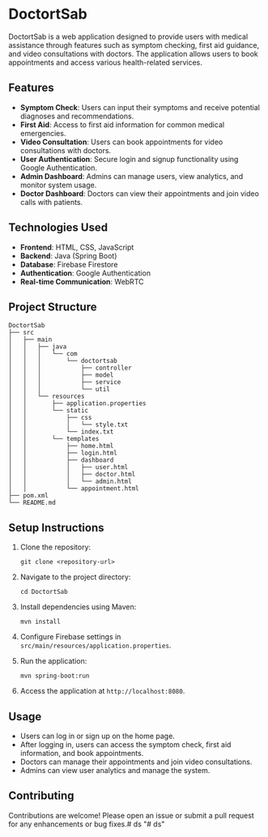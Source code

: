 # DoctortSab

DoctortSab is a web application designed to provide users with medical assistance through features such as symptom checking, first aid guidance, and video consultations with doctors. The application allows users to book appointments and access various health-related services.

## Features

- **Symptom Check**: Users can input their symptoms and receive potential diagnoses and recommendations.
- **First Aid**: Access to first aid information for common medical emergencies.
- **Video Consultation**: Users can book appointments for video consultations with doctors.
- **User Authentication**: Secure login and signup functionality using Google Authentication.
- **Admin Dashboard**: Admins can manage users, view analytics, and monitor system usage.
- **Doctor Dashboard**: Doctors can view their appointments and join video calls with patients.

## Technologies Used

- **Frontend**: HTML, CSS, JavaScript
- **Backend**: Java (Spring Boot)
- **Database**: Firebase Firestore
- **Authentication**: Google Authentication
- **Real-time Communication**: WebRTC

## Project Structure

```
DoctortSab
├── src
│   ├── main
│   │   ├── java
│   │   │   └── com
│   │   │       └── doctortsab
│   │   │           ├── controller
│   │   │           ├── model
│   │   │           ├── service
│   │   │           └── util
│   │   └── resources
│   │       ├── application.properties
│   │       └── static
│   │           ├── css
│   │           │   └── style.txt
│   │           └── index.txt
│   │       └── templates
│   │           ├── home.html
│   │           ├── login.html
│   │           ├── dashboard
│   │           │   ├── user.html
│   │           │   ├── doctor.html
│   │           │   └── admin.html
│   │           └── appointment.html
├── pom.xml
└── README.md
```

## Setup Instructions

1. Clone the repository:
   ```
   git clone <repository-url>
   ```

2. Navigate to the project directory:
   ```
   cd DoctortSab
   ```

3. Install dependencies using Maven:
   ```
   mvn install
   ```

4. Configure Firebase settings in `src/main/resources/application.properties`.

5. Run the application:
   ```
   mvn spring-boot:run
   ```

6. Access the application at `http://localhost:8080`.

## Usage

- Users can log in or sign up on the home page.
- After logging in, users can access the symptom check, first aid information, and book appointments.
- Doctors can manage their appointments and join video consultations.
- Admins can view user analytics and manage the system.

## Contributing

Contributions are welcome! Please open an issue or submit a pull request for any enhancements or bug fixes.#   d s  
 "# ds" 
